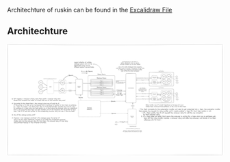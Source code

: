 Architechture of ruskin can be found in the [Excalidraw File](https://excalidraw.com/#room=87fe025d9fe0537db706,FP3otcFfJ4qEnQnfA9ocOw)

## Architechture 
![Ruskin Architecture](./ruskin-system-design.excalidraw.png)